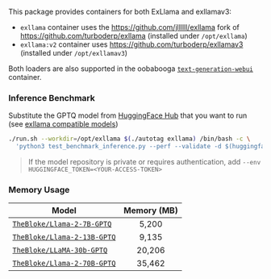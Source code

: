 
This package provides containers for both ExLlama and exllamav3:

* `exllama` container uses the https://github.com/jllllll/exllama fork of https://github.com/turboderp/exllama (installed under `/opt/exllama`)
* `exllama:v2` container uses https://github.com/turboderp/exllamav3 (installed under `/opt/exllamav3`)

Both loaders are also supported in the oobabooga [`text-generation-webui`](/packages/llm/text-generation-webui) container.

### Inference Benchmark

Substitute the GPTQ model from [HuggingFace Hub](https://huggingface.co/models?search=gptq) that you want to run (see [exllama compatible models](https://github.com/turboderp/exllama/blob/master/doc/model_compatibility.md))

```bash
./run.sh --workdir=/opt/exllama $(./autotag exllama) /bin/bash -c \
  'python3 test_benchmark_inference.py --perf --validate -d $(huggingface-downloader TheBloke/Llama-2-7B-GPTQ)'
```
> If the model repository is private or requires authentication, add `--env HUGGINGFACE_TOKEN=<YOUR-ACCESS-TOKEN>`

### Memory Usage

| Model                                                                           | Memory (MB) |
|---------------------------------------------------------------------------------|:-----------:|
| [`TheBloke/Llama-2-7B-GPTQ`](https://huggingface.co/TheBloke/Llama-2-7B-GPTQ)   |    5,200    |
| [`TheBloke/Llama-2-13B-GPTQ`](https://huggingface.co/TheBloke/Llama-2-13B-GPTQ) |    9,135    |
| [`TheBloke/LLaMA-30b-GPTQ`](https://huggingface.co/TheBloke/LLaMA-30b-GPTQ)     |   20,206    |
| [`TheBloke/Llama-2-70B-GPTQ`](https://huggingface.co/TheBloke/Llama-2-70B-GPTQ) |   35,462    |

